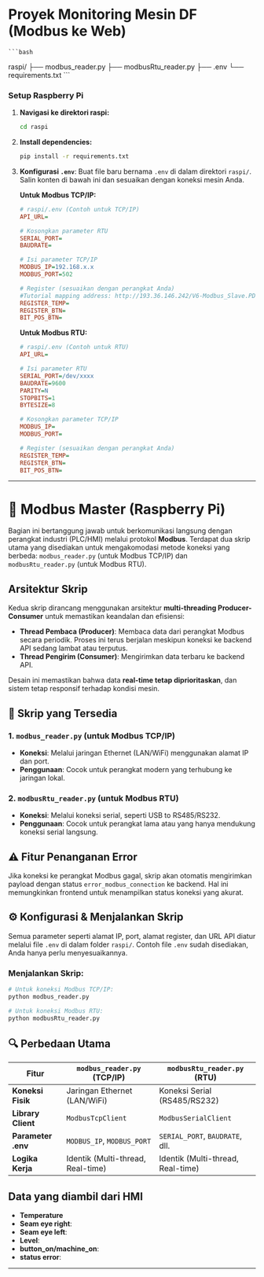 # Proyek Monitoring Mesin DF (Modbus ke Web)
    ```bash
raspi/
├── modbus_reader.py
├── modbusRtu_reader.py
├── .env
└── requirements.txt
    ```

### Setup Raspberry Pi

1.  **Navigasi ke direktori raspi:**
    ```bash
    cd raspi
    ```

2.  **Install dependencies:**
    ```bash
    pip install -r requirements.txt
    ```

3.  **Konfigurasi `.env`**:
    Buat file baru bernama `.env` di dalam direktori `raspi/`. Salin konten di bawah ini dan sesuaikan dengan koneksi mesin Anda.

    **Untuk Modbus TCP/IP:**
    ```ini
    # raspi/.env (Contoh untuk TCP/IP)
    API_URL=

    # Kosongkan parameter RTU
    SERIAL_PORT=
    BAUDRATE=

    # Isi parameter TCP/IP
    MODBUS_IP=192.168.x.x
    MODBUS_PORT=502

    # Register (sesuaikan dengan perangkat Anda)
    #Tutorial mapping address: http://193.36.146.242/V6-Modbus_Slave.PDF
    REGISTER_TEMP=
    REGISTER_BTN=
    BIT_POS_BTN=
    ```

    **Untuk Modbus RTU:**
    ```ini
    # raspi/.env (Contoh untuk RTU)
    API_URL=

    # Isi parameter RTU
    SERIAL_PORT=/dev/xxxx
    BAUDRATE=9600
    PARITY=N
    STOPBITS=1
    BYTESIZE=8

    # Kosongkan parameter TCP/IP
    MODBUS_IP=
    MODBUS_PORT=

    # Register (sesuaikan dengan perangkat Anda)
    REGISTER_TEMP=
    REGISTER_BTN=
    BIT_POS_BTN=
    ```

---

# 📡 Modbus Master (Raspberry Pi)

Bagian ini bertanggung jawab untuk berkomunikasi langsung dengan perangkat industri (PLC/HMI) melalui protokol **Modbus**. Terdapat dua skrip utama yang disediakan untuk mengakomodasi metode koneksi yang berbeda: `modbus_reader.py` (untuk Modbus TCP/IP) dan `modbusRtu_reader.py` (untuk Modbus RTU).

##  Arsitektur Skrip

Kedua skrip dirancang menggunakan arsitektur **multi-threading Producer-Consumer** untuk memastikan keandalan dan efisiensi:

* **Thread Pembaca (Producer)**: Membaca data dari perangkat Modbus secara periodik. Proses ini terus berjalan meskipun koneksi ke backend API sedang lambat atau terputus.
* **Thread Pengirim (Consumer)**: Mengirimkan data terbaru ke backend API.

Desain ini memastikan bahwa data **real-time tetap diprioritaskan**, dan sistem tetap responsif terhadap kondisi mesin.

## 📁 Skrip yang Tersedia

### 1. `modbus_reader.py` (untuk Modbus TCP/IP)

* **Koneksi**: Melalui jaringan Ethernet (LAN/WiFi) menggunakan alamat IP dan port.
* **Penggunaan**: Cocok untuk perangkat modern yang terhubung ke jaringan lokal.

### 2. `modbusRtu_reader.py` (untuk Modbus RTU)

* **Koneksi**: Melalui koneksi serial, seperti USB to RS485/RS232.
* **Penggunaan**: Cocok untuk perangkat lama atau yang hanya mendukung koneksi serial langsung.

## ⚠️ Fitur Penanganan Error

Jika koneksi ke perangkat Modbus gagal, skrip akan otomatis mengirimkan payload dengan status `error_modbus_connection` ke backend. Hal ini memungkinkan frontend untuk menampilkan status koneksi yang akurat.

## ⚙️ Konfigurasi & Menjalankan Skrip

Semua parameter seperti alamat IP, port, alamat register, dan URL API diatur melalui file `.env` di dalam folder `raspi/`. Contoh file `.env` sudah disediakan, Anda hanya perlu menyesuaikannya.

### Menjalankan Skrip:

```bash
# Untuk koneksi Modbus TCP/IP:
python modbus_reader.py

# Untuk koneksi Modbus RTU:
python modbusRtu_reader.py
```

## 🔍 Perbedaan Utama

| Fitur              | `modbus_reader.py` (TCP/IP)       | `modbusRtu_reader.py` (RTU)      |
| ------------------ | --------------------------------- | --------------------------------- |
| **Koneksi Fisik**  | Jaringan Ethernet (LAN/WiFi)      | Koneksi Serial (RS485/RS232)      |
| **Library Client** | `ModbusTcpClient`                 | `ModbusSerialClient`              |
| **Parameter .env** | `MODBUS_IP`, `MODBUS_PORT`        | `SERIAL_PORT`, `BAUDRATE`, dll.   |
| **Logika Kerja**   | Identik (Multi-thread, Real-time) | Identik (Multi-thread, Real-time) |

## Data yang diambil dari HMI
* **Temperature**
* **Seam eye right**: 
* **Seam eye left**:
* **Level**:  
* **button_on/machine_on**: 
* **status error**:  
---

